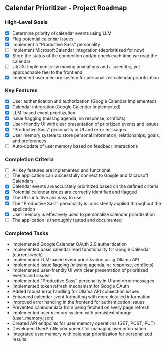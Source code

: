 ## Calendar Prioritizer - Project Roadmap

### High-Level Goals
- [x] Determine priority of calendar events using LLM
- [x] Flag potential calendar issues
- [x] Implement a "Productive Sass" personality
- [ ] Implement Microsoft Calendar integration (deprioritized for now)
- [x] Store the status of the connection and/or check each time we read the calendar
- [ ] UI/UX: Implement slow moving animations and a scientific, yet approachable feel to the front end
- [x] Implement user memory system for personalized calendar prioritization

### Key Features
- [x] User authentication and authorization (Google Calendar Implemented)
- [x] Calendar integration (Google Calendar Implemented)
- [x] LLM-based event prioritization
- [x] Issue flagging (missing agenda, no response, conflicts)
- [x] User-friendly UI with clear presentation of prioritized events and issues
- [x] "Productive Sass" personality in UI and error messages
- [x] User memory system to store personal information, relationships, goals, and preferences
- [ ] Auto-update of user memory based on feedback interactions

### Completion Criteria
- [ ] All key features are implemented and functional
- [ ] The application can successfully connect to Google and Microsoft Calendars
- [x] Calendar events are accurately prioritized based on the defined criteria
- [x] Potential calendar issues are correctly identified and flagged
- [x] The UI is intuitive and easy to use
- [x] The "Productive Sass" personality is consistently applied throughout the application
- [x] User memory is effectively used to personalize calendar prioritization
- [ ] The application is thoroughly tested and documented

### Completed Tasks
- Implemented Google Calendar OAuth 2.0 authentication
- Implemented basic calendar read functionality for Google Calendar (current week)
- Implemented LLM-based event prioritization using Ollama API
- Implemented issue flagging (missing agenda, no response, conflicts)
- Implemented user-friendly UI with clear presentation of prioritized events and issues
- Implemented "Productive Sass" personality in UI and error messages
- Implemented token refresh mechanism for Google OAuth
- Added robust error handling for Ollama API connection issues
- Enhanced calendar event formatting with more detailed information
- Improved error handling in the frontend for authentication issues
- Prevented calendar data from being fetched on every page refresh
- Implemented user memory system with persistent storage (user_memory.json)
- Created API endpoints for user memory operations (GET, POST, PUT)
- Developed UserProfile component for managing user information
- Integrated user memory with calendar prioritization for personalized results
